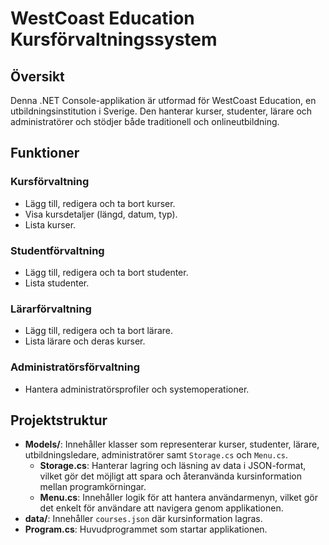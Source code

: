 # WestCoast Education Kursförvaltningssystem

## Översikt
Denna .NET Console-applikation är utformad för WestCoast Education, en utbildningsinstitution i Sverige. Den hanterar kurser, studenter, lärare och administratörer och stödjer både traditionell och onlineutbildning.

## Funktioner

### Kursförvaltning
- Lägg till, redigera och ta bort kurser.
- Visa kursdetaljer (längd, datum, typ).
- Lista kurser.

### Studentförvaltning
- Lägg till, redigera och ta bort studenter.
- Lista studenter.

### Lärarförvaltning
- Lägg till, redigera och ta bort lärare.
- Lista lärare och deras kurser.

### Administratörsförvaltning
- Hantera administratörsprofiler och systemoperationer.

## Projektstruktur
- **Models/**: Innehåller klasser som representerar kurser, studenter, lärare, utbildningsledare, administratörer samt `Storage.cs` och `Menu.cs`.
  - **Storage.cs**: Hanterar lagring och läsning av data i JSON-format, vilket gör det möjligt att spara och återanvända kursinformation mellan programkörningar.
  - **Menu.cs**: Innehåller logik för att hantera användarmenyn, vilket gör det enkelt för användare att navigera genom applikationen.
- **data/**: Innehåller `courses.json` där kursinformation lagras.
- **Program.cs**: Huvudprogrammet som startar applikationen.
